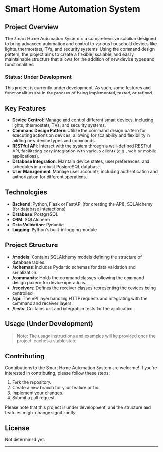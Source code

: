 # Smart Home Automation System

## Project Overview

The Smart Home Automation System is a comprehensive solution designed to bring advanced automation and control to various household devices like lights, thermostats, TVs, and security systems. Using the command design pattern, the project aims to create a flexible, scalable, and easily maintainable structure that allows for the addition of new device types and functionalities.

### Status: Under Development

This project is currently under development. As such, some features and functionalities are in the process of being implemented, tested, or refined.

## Key Features

- **Device Control**: Manage and control different smart devices, including lights, thermostats, TVs, and security systems.
- **Command Design Pattern**: Utilize the command design pattern for executing actions on devices, allowing for scalability and flexibility in adding new device types and commands.
- **RESTful API**: Interact with the system through a well-defined RESTful API, facilitating easy integration with various clients (e.g., web or mobile applications).
- **Database Integration**: Maintain device states, user preferences, and schedules in a robust PostgreSQL database.
- **User Management**: Manage user accounts, including authentication and authorization for different operations.

## Technologies

- **Backend**: Python, Flask or FastAPI (for creating the API), SQLAlchemy (for database interactions)
- **Database**: PostgreSQL
- **ORM**: SQLAlchemy
- **Data Validation**: Pydantic
- **Logging**: Python's built-in logging module

## Project Structure

- **/models**: Contains SQLAlchemy models defining the structure of database tables.
- **/schemas**: Includes Pydantic schemas for data validation and serialization.
- **/commands**: Holds the command classes following the command design pattern for device operations.
- **/receivers**: Defines the receiver classes representing the devices being controlled.
- **/api**: The API layer handling HTTP requests and integrating with the command and receiver layers.
- **/tests**: Contains unit and integration tests for the application.

## Usage (Under Development)

> Note: The usage instructions and examples will be provided once the project reaches a stable state.

## Contributing

Contributions to the Smart Home Automation System are welcome! If you're interested in contributing, please follow these steps:

1. Fork the repository.
2. Create a new branch for your feature or fix.
3. Implement your changes.
4. Submit a pull request.

Please note that this project is under development, and the structure and features might change significantly.

## License

Not determined yet.

---
